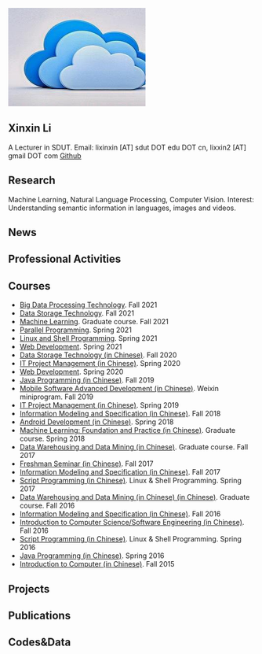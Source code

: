 
![](images/1.jpg)

## Xinxin Li
A Lecturer in SDUT.
Email: lixinxin [AT] sdut DOT edu DOT cn, lixxin2 [AT] gmail DOT com
[Github](https:/github.com/lixxin2)

## Research

Machine Learning, Natural Language Processing, Computer Vision.
Interest: Understanding semantic information in languages, images and videos.

## News

## Professional Activities

## Courses

- [Big Data Processing Technology](courses/2021Fall-BigDataProcessingTechnology-cn.md). Fall 2021 
- [Data Storage Technology](courses/2021Fall-DataStorageTechnology-cn.md). Fall 2021 
- [Machine Learning](courses/2021Fall-MachineLearningAndArtificialIntelligence-cn.md). Graduate course. Fall 2021 
- [Parallel Programming](courses/2021Spring-ParallelProgramming-cn.md). Spring 2021
- [Linux and Shell Programming](courses/2021Spring-LinuxAndShellProgramming-cn.md). Spring 2021
- [Web Development](courses/2021Spring-WebDevelopment.md). Spring 2021
- [Data Storage Technology (in Chinese)](courses/2020Fall-DataStorageTechnology-cn.md). Fall 2020
- [IT Project Management (in Chinese)](courses/2020Spring-InformationTechnologyProjectManagement-cn.md). Spring 2020
- [Web Development](courses/2020Spring-WebDevelopment.md). Spring 2020
- [Java Programming (in Chinese)](courses/2019Fall-JavaProgramming-cn.md). Fall 2019
- [Mobile Software Advanced Development (in Chinese)](courses/2019Fall-MobileSoftwareAdvancedDevelopment-cn.md).  Weixin miniprogram. Fall 2019
- [IT Project Management (in Chinese)](courses/2019Spring-InformationTechnologyProjectManagement-cn.md). Spring 2019 
- [Information Modeling and Specification (in Chinese)](courses/2018Fall-InformationModellingAndSpecification-cn.md). Fall 2018
- [Android Development (in Chinese)](courses/2018Spring-AndroidProgramming-cn.md). Spring 2018
- [Machine Learning: Foundation and Practice (in Chinese)](courses/2018Spring-MachineLearning-cn.md). Graduate course. Spring 2018
- [Data Warehousing and Data Mining (in Chinese)](courses/2017Fall-DataMining-cn.md). Graduate course. Fall 2017
- [Freshman Seminar (in Chinese)](courses/2017Fall-FreshmanSeminar-cn.md). Fall 2017
- [Information Modeling and Specification (in Chinese)](courses/2017Fall-InformationModellingAndSpecification-cn.md). Fall 2017
- [Script Programming (in Chinese)](courses/2017Spring-ScriptProgramming-cn.md). Linux & Shell Programming. Spring 2017
- [Data Warehousing and Data Mining (in Chinese) (in Chinese)](courses/2016Fall-DataMining-cn.md). Graduate course. Fall 2016
- [Information Modeling and Specification (in Chinese)](courses/2016Fall-InformationModellingAndSpecification-cn.md). Fall 2016
- [Introduction to Computer Science/Software Engineering (in Chinese)](courses/2016Fall-IntroductionToSoftwareEngineering-cn.md). Fall 2016
- [Script Programming (in Chinese)](courses/2016Spring-ScriptProgramming-cn.md). Linux & Shell Programming. Spring 2016
- [Java Programming (in Chinese)](courses/2016Spring-JavaProgramming-cn.md). Spring 2016
- [Introduction to Computer (in Chinese)](courses/2015Fall-IntroductionToComputer-cn.md). Fall 2015

## Projects

## Publications

## Codes&Data
